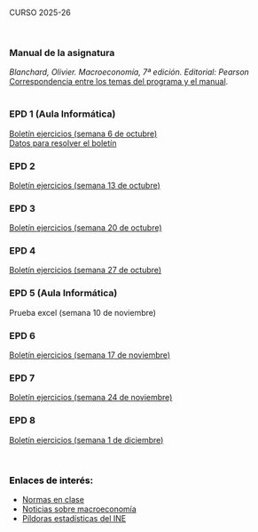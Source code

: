 <br /> 

CURSO 2025-26

<br /> 

### Manual de la asignatura
*Blanchard, Olivier. Macroeconomía, 7ª edición.  Editorial: Pearson*  
[Correspondencia entre los temas del programa y el manual](https://github.com/otoperalias/Macro/blob/main/files/CORRESPONDENCIA%20TEMAS%20PROGRAMA%20%20-%20BLANCHARD.pdf).  
<br /> 

### EPD 1 (Aula Informática)
[Boletín ejercicios (semana 6 de octubre)](https://github.com/otoperalias/Macro/blob/main/files/EPD1%20Macro.pdf)  
[Datos para resolver el boletín]()
 
### EPD 2
[Boletín ejercicios (semana 13 de octubre)]()  

### EPD 3
[Boletín ejercicios (semana 20 de octubre)]()  

### EPD 4
[Boletín ejercicios (semana 27 de octubre)]()

### EPD 5 (Aula Informática)
Prueba excel (semana 10 de noviembre)

### EPD 6
[Boletín ejercicios (semana 17 de noviembre)]()  

### EPD 7
[Boletín ejercicios (semana 24 de noviembre)]()   

### EPD 8
[Boletín ejercicios (semana 1 de diciembre)]()   

<br /> 

### <span style="color:black"> Enlaces de interés: </span>  
* [Normas en clase](https://otoperalias.github.io/Macro/Normas)
* [Noticias sobre macroeconomía](https://otoperalias.github.io/Macro/news)
* [Píldoras estadísticas del INE](https://www.ine.es/explica/explica_pasos_pildoras.htm)
